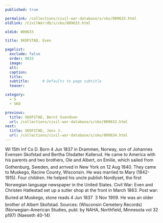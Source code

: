 ```yaml
---
published: true

permalink: /collections/civil-war-database/s/sko/009633.html
oldlink: /CivilWar/db/s/sko/009633.html

oldid: 009633

title: SKOFSTAD, Even

pagelist:
  exclude: false
  order: 9633
  image: 
  alt:
  caption:
  title:
  subtitle:      # Defaults to page subtitle
  teaser:

category: 
  - S 
  - SKO

previous:
  title: SKOFSTAD, Bernt Svendsen
  url: /collections/civil-war-database/s/sko/009632.html  
next:
  title: SKOFSTAD, Jens J.
  url: /collections/civil-war-database/s/sko/009634.html   
---
```

WI 15th Inf Co D. Born 4 Jun 1837 in Drammen, Norway, son of Johannes Evensen Skofstad and Bertha Olsdatter Kallerud. He came to America with his parents and two brothers, Ole and Albert, on &#147;Emilie&#148;, which sailed from Gothenburg, Sweden, and arrived in New York on 12 Aug 1840. They came to Muskego, Racine County, Wisconsin. He was married to Mary (1842-1915). Four children. He helped his uncle publish &#147;Nordlyset&#148;, the first Norwegian language newspaper in the United States. Civil War: Even and Christen Hatlestad set up a &#147;sutler shop&#148; at the front in March 1863. Post war: Buried at Muskego, stone reads &#147;4 Jun 1837 &#150; 3 Nov 1909&#148;. He was an older brother of Albert Skofstad. Sources: (Wisconsin Cemetery Records) (Norwegian-American Studies, publ. by NAHA, Northfield, Minnesota vol 32 p197) (Naeseth &#146;40-14)